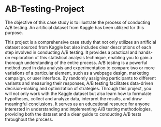 # AB-Testing-Project
The objective of this case study is to illustrate the process of conducting A/B testing. An artificial dataset from Kaggle has been utilized for this purpose.

This project is a comprehensive case study that not only utilizes an artificial dataset sourced from Kaggle but also includes clear descriptions of each step involved in conducting A/B testing. 
It provides a practical and hands-on exploration of this statistical analysis technique, enabling you to gain a thorough understanding of the entire process. 
A/B testing is a powerful method used in data analysis and experimentation to compare two or more variations of a particular element, such as a webpage design, marketing campaign, or user interface. 
By randomly assigning participants to different variants and measuring their responses, A/B testing facilitates data-driven decision-making and optimization of strategies. 
Through this project, you will not only work with the Kaggle dataset but also learn how to formulate hypotheses, collect and analyze data, interpret the results, and draw meaningful conclusions. 
It serves as an educational resource for anyone interested in understanding and implementing A/B testing methodologies, providing both the dataset and a clear guide to conducting A/B tests throughout the process.
